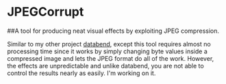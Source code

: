 # JPEGCorrupt
##A tool for producing neat visual effects by exploiting JPEG compression.


Similar to my other project [databend](http://github.com/cschlisner/databend), except this tool requires almost no processing time since it works by simply changing byte values inside a compressed image and lets the JPEG format do all of the work. However, the effects are unpredictable and unlike databend, you are not able to control the results nearly as easily. I'm working on it.
